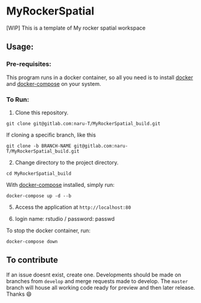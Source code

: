 # MyRockerSpatial

[WIP] This is a template of My rocker spatial workspace

## Usage:

### Pre-requisites:
This program runs in a docker container, so all you need is to install
[docker](https://docs.docker.com/install/) and [docker-compose](https://docs.docker.com/compose/install/)
on your system.

### To Run:

1. Clone this repository.

```
git clone git@gitlab.com:naru-T/MyRockerSpatial_build.git
```

If cloning a specific branch, like this
```
git clone -b BRANCH-NAME git@gitlab.com:naru-T/MyRockerSpatial_build.git
```

2. Change directory to the project directory.

```
cd MyRockerSpatial_build
```


With [docker-compose](https://docs.docker.com/compose/install/) installed, simply run:

```
docker-compose up -d --b
```

5. Access the application at `http://localhost:80`

6. login name: rstudio / password: passwd

To stop the docker container, run: 

```
docker-compose down
```

## To contribute

If an issue doesnt exist, create one. Developments should be made on branches
from `develop` and merge requests made to develop. The `master` branch will
house all working code ready for preview and then later release. Thanks
:smile:
